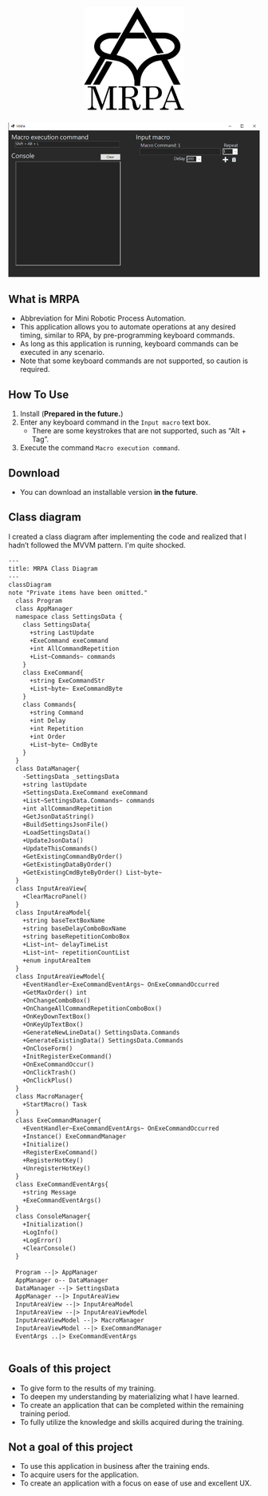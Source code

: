 <h1 align="center">
  <br>
  <a href=""><img src=".img/MRPA_Logo_v1.png" alt="" width="200"></a>
</h1>

![ScreenShot](.img/ScreenShot.png)

## What is MRPA

- Abbreviation for Mini Robotic Process Automation.
- This application allows you to automate operations at any desired timing, similar to RPA, by pre-programming keyboard commands.
- As long as this application is running, keyboard commands can be executed in any scenario.
- Note that some keyboard commands are not supported, so caution is required.

## How To Use

1. Install (**Prepared in the future.**)
1. Enter any keyboard command in the `Input macro` text box.
    - There are some keystrokes that are not supported, such as “Alt + Tag”.
1. Execute the command `Macro execution command`.

## Download

- You can download an installable version **in the future**.

## Class diagram

I created a class diagram after implementing the code and realized that I hadn’t followed the MVVM pattern. I'm quite shocked.

```mermaid
---
title: MRPA Class Diagram
---
classDiagram
note "Private items have been omitted."
  class Program
  class AppManager
  namespace class SettingsData {
    class SettingsData{
      +string LastUpdate
      +ExeCommand exeCommand
      +int AllCommandRepetition
      +List~Commands~ commands
    }
    class ExeCommand{
      +string ExeCommandStr
      +List~byte~ ExeCommandByte
    }
    class Commands{
      +string Command
      +int Delay
      +int Repetition
      +int Order
      +List~byte~ CmdByte
    }
  }
  class DataManager{
    -SettingsData _settingsData
    +string lastUpdate
    +SettingsData.ExeCommand exeCommand
    +List~SettingsData.Commands~ commands
    +int allCommandRepetition
    +GetJsonDataString()
    +BuildSettingsJsonFile()
    +LoadSettingsData()
    +UpdateJsonData()
    +UpdateThisCommands()
    +GetExistingCommandByOrder()
    +GetExistingDataByOrder()
    +GetExistingCmdByteByOrder() List~byte~
  }
  class InputAreaView{
    +ClearMacroPanel()
  }
  class InputAreaModel{
    +string baseTextBoxName
    +string baseDelayComboBoxName
    +string baseRepetitionComboBox
    +List~int~ delayTimeList
    +List~int~ repetitionCountList
    +enum inputAreaItem
  }
  class InputAreaViewModel{
    +EventHandler~ExeCommandEventArgs~ OnExeCommandOccurred
    +GetMaxOrder() int
    +OnChangeComboBox()
    +OnChangeAllCommandRepetitionComboBox()
    +OnKeyDownTextBox()
    +OnKeyUpTextBox()
    +GenerateNewLineData() SettingsData.Commands
    +GenerateExistingData() SettingsData.Commands
    +OnCloseForm()
    +InitRegisterExeCommand()
    +OnExeCommandOccur()
    +OnClickTrash()
    +OnClickPlus()
  }
  class MacroManager{
    +StartMacro() Task
  }
  class ExeCommandManager{
    +EventHandler~ExeCommandEventArgs~ OnExeCommandOccurred
    +Instance() ExeCommandManager
    +Initialize()
    +RegisterExeCommand()
    +RegisterHotKey()
    +UnregisterHotKey()
  }
  class ExeCommandEventArgs{
    +string Message
    +ExeCommandEventArgs()
  }
  class ConsoleManager{
    +Initialization() 
    +LogInfo()
    +LogError()
    +ClearConsole()
  }

  Program --|> AppManager
  AppManager o-- DataManager
  DataManager --|> SettingsData
  AppManager --|> InputAreaView
  InputAreaView --|> InputAreaModel
  InputAreaView --|> InputAreaViewModel
  InputAreaViewModel --|> MacroManager
  InputAreaViewModel --|> ExeCommandManager
  EventArgs ..|> ExeCommandEventArgs


```

## Goals of this project

- To give form to the results of my training.
- To deepen my understanding by materializing what I have learned.
- To create an application that can be completed within the remaining training period.
- To fully utilize the knowledge and skills acquired during the training.

## Not a goal of this project

- To use this application in business after the training ends.
- To acquire users for the application.
- To create an application with a focus on ease of use and excellent UX.

##

